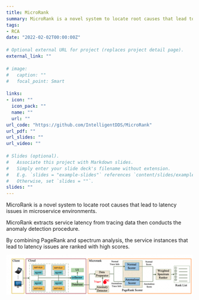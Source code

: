 ```yaml
---
title: MicroRank
summary: MicroRank is a novel system to locate root causes that lead to latency issues in microservice environments..
tags:
- RCA
date: "2022-02-02T00:00:00Z"

# Optional external URL for project (replaces project detail page).
external_link: ""

# image:
#   caption: ""
#   focal_point: Smart

links: 
- icon: ""
  icon_pack: ""
  name: ""
  url: ""
url_code: "https://github.com/IntelligentDDS/MicroRank"
url_pdf: ""
url_slides: ""
url_video: ""

# Slides (optional).
#   Associate this project with Markdown slides.
#   Simply enter your slide deck's filename without extension.
#   E.g. `slides = "example-slides"` references `content/slides/example-slides.md`.
#   Otherwise, set `slides = ""`.
slides: ""
---
```


MicroRank is a novel system to locate root causes that lead to latency issues in microservice environments.

MicroRank extracts service latency from tracing data then conducts the anomaly detection procedure.

By combining PageRank and spectrum analysis, the service instances that lead to latency issues are ranked with high scores.

![tracing](./microrank.jpg)